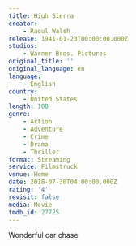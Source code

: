 ```yaml
---
title: High Sierra
creator:
    - Raoul Walsh
release: 1941-01-23T00:00:00.000Z
studios:
    - Warner Bros. Pictures
original_title: ''
original_language: en
language:
    - English
country:
    - United States
length: 100
genre:
    - Action
    - Adventure
    - Crime
    - Drama
    - Thriller
format: Streaming
service: Filmstruck
venue: Home
date: 2018-07-30T04:00:00.000Z
rating: '4'
revisit: false
media: Movie
tmdb_id: 27725
---
```


Wonderful car chase
